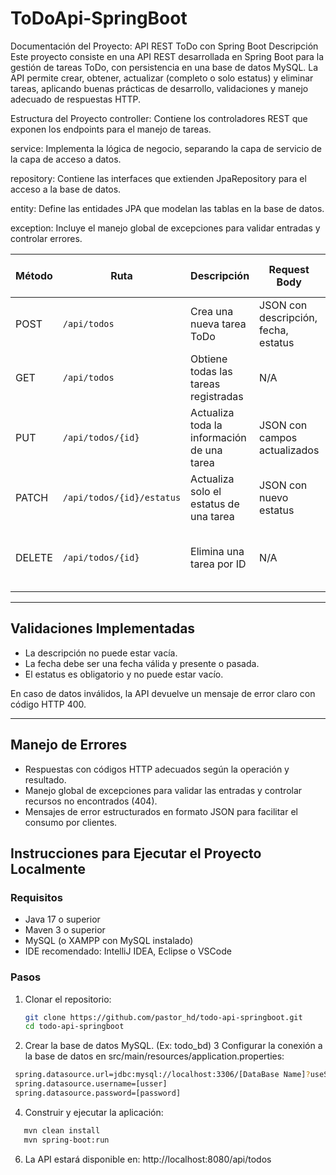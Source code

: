 # ToDoApi-SpringBoot

Documentación del Proyecto: API REST ToDo con Spring Boot
Descripción
Este proyecto consiste en una API REST desarrollada en Spring Boot para la gestión de tareas ToDo, con persistencia en una base de datos MySQL. La API permite crear, obtener, actualizar (completo o solo estatus) y eliminar tareas, aplicando buenas prácticas de desarrollo, validaciones y manejo adecuado de respuestas HTTP.

Estructura del Proyecto
controller: Contiene los controladores REST que exponen los endpoints para el manejo de tareas.

service: Implementa la lógica de negocio, separando la capa de servicio de la capa de acceso a datos.

repository: Contiene las interfaces que extienden JpaRepository para el acceso a la base de datos.

entity: Define las entidades JPA que modelan las tablas en la base de datos.

exception: Incluye el manejo global de excepciones para validar entradas y controlar errores.

| Método | Ruta                      | Descripción                                | Request Body                         | Código HTTP esperado           |
| ------ | ------------------------- | ------------------------------------------ | ------------------------------------ | ------------------------------ |
| POST   | `/api/todos`              | Crea una nueva tarea ToDo                  | JSON con descripción, fecha, estatus | 201 Created                    |
| GET    | `/api/todos`              | Obtiene todas las tareas registradas       | N/A                                  | 200 OK                         |
| PUT    | `/api/todos/{id}`         | Actualiza toda la información de una tarea | JSON con campos actualizados         | 200 OK o 404 Not Found         |
| PATCH  | `/api/todos/{id}/estatus` | Actualiza solo el estatus de una tarea     | JSON con nuevo estatus               | 200 OK o 404 Not Found         |
| DELETE | `/api/todos/{id}`         | Elimina una tarea por ID                   | N/A                                  | 204 No Content o 404 Not Found |

---

## Validaciones Implementadas

- La descripción no puede estar vacía.  
- La fecha debe ser una fecha válida y presente o pasada.  
- El estatus es obligatorio y no puede estar vacío.

En caso de datos inválidos, la API devuelve un mensaje de error claro con código HTTP 400.

---
## Manejo de Errores

- Respuestas con códigos HTTP adecuados según la operación y resultado.  
- Manejo global de excepciones para validar las entradas y controlar recursos no encontrados (404).  
- Mensajes de error estructurados en formato JSON para facilitar el consumo por clientes.

## Instrucciones para Ejecutar el Proyecto Localmente
### Requisitos
  - Java 17 o superior
  - Maven 3 o superior
  - MySQL (o XAMPP con MySQL instalado)
  - IDE recomendado: IntelliJ IDEA, Eclipse o VSCode

### Pasos

1. Clonar el repositorio:

   ```bash
   git clone https://github.com/pastor_hd/todo-api-springboot.git
   cd todo-api-springboot
   ```
2. Crear la base de datos MySQL. (Ex: todo_bd)
3 Configurar la conexión a la base de datos en src/main/resources/application.properties:
 ```bash
  spring.datasource.url=jdbc:mysql://localhost:3306/[DataBase Name]?useSSL=false&serverTimezone=UTC
  spring.datasource.username=[usser]
  spring.datasource.password=[password]
 ```
4. Construir y ejecutar la aplicación:
```bash
   mvn clean install
   mvn spring-boot:run
```
6. La API estará disponible en:
  http://localhost:8080/api/todos
